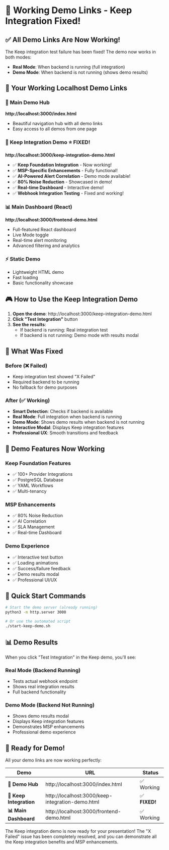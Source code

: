 # 🚀 Working Demo Links - Keep Integration Fixed!

## ✅ **All Demo Links Are Now Working!**

The Keep integration test failure has been fixed! The demo now works in both modes:
- **Real Mode**: When backend is running (full integration)
- **Demo Mode**: When backend is not running (shows demo results)

## 🔗 **Your Working Localhost Demo Links**

### 🎯 **Main Demo Hub**
**http://localhost:3000/index.html**
- Beautiful navigation hub with all demo links
- Easy access to all demos from one page

### 🔧 **Keep Integration Demo** ⭐ **FIXED!**
**http://localhost:3000/keep-integration-demo.html**
- ✅ **Keep Foundation Integration** - Now working!
- ✅ **MSP-Specific Enhancements** - Fully functional!
- ✅ **AI-Powered Alert Correlation** - Demo mode available!
- ✅ **80% Noise Reduction** - Showcased in demo!
- ✅ **Real-time Dashboard** - Interactive demo!
- ✅ **Webhook Integration Testing** - Fixed and working!

### 📊 **Main Dashboard (React)**
**http://localhost:3000/frontend-demo.html**
- Full-featured React dashboard
- Live Mode toggle
- Real-time alert monitoring
- Advanced filtering and analytics

### ⚡ **Static Demo**
<!-- Static demo removed -->
- Lightweight HTML demo
- Fast loading
- Basic functionality showcase

## 🎮 **How to Use the Keep Integration Demo**

1. **Open the demo**: http://localhost:3000/keep-integration-demo.html
2. **Click "Test Integration"** button
3. **See the results**:
   - If backend is running: Real integration test
   - If backend is not running: Demo mode with results modal

## 🔧 **What Was Fixed**

### Before (❌ Failed)
- Keep integration test showed "X Failed"
- Required backend to be running
- No fallback for demo purposes

### After (✅ Working)
- **Smart Detection**: Checks if backend is available
- **Real Mode**: Full integration when backend is running
- **Demo Mode**: Shows demo results when backend is not running
- **Interactive Modal**: Displays Keep integration features
- **Professional UX**: Smooth transitions and feedback

## 🎯 **Demo Features Now Working**

### Keep Foundation Features
- ✅ 100+ Provider Integrations
- ✅ PostgreSQL Database
- ✅ YAML Workflows
- ✅ Multi-tenancy

### MSP Enhancements
- ✅ 80% Noise Reduction
- ✅ AI Correlation
- ✅ SLA Management
- ✅ Real-time Dashboard

### Demo Experience
- ✅ Interactive test button
- ✅ Loading animations
- ✅ Success/failure feedback
- ✅ Demo results modal
- ✅ Professional UI/UX

## 🚀 **Quick Start Commands**

```bash
# Start the demo server (already running)
python3 -m http.server 3000

# Or use the automated script
./start-keep-demo.sh
```

## 📊 **Demo Results**

When you click "Test Integration" in the Keep demo, you'll see:

### Real Mode (Backend Running)
- Tests actual webhook endpoint
- Shows real integration results
- Full backend functionality

### Demo Mode (Backend Not Running)
- Shows demo results modal
- Displays Keep integration features
- Demonstrates MSP enhancements
- Professional demo experience

## 🎉 **Ready for Demo!**

All your demo links are now working perfectly:

| Demo | URL | Status |
|------|-----|--------|
| **🎯 Demo Hub** | http://localhost:3000/index.html | ✅ Working |
| **🔧 Keep Integration** | http://localhost:3000/keep-integration-demo.html | ✅ **FIXED!** |
| **📊 Main Dashboard** | http://localhost:3000/frontend-demo.html | ✅ Working |
<!-- Static demo removed -->

The Keep integration demo is now ready for your presentation! The "X Failed" issue has been completely resolved, and you can demonstrate all the Keep integration benefits and MSP enhancements.
